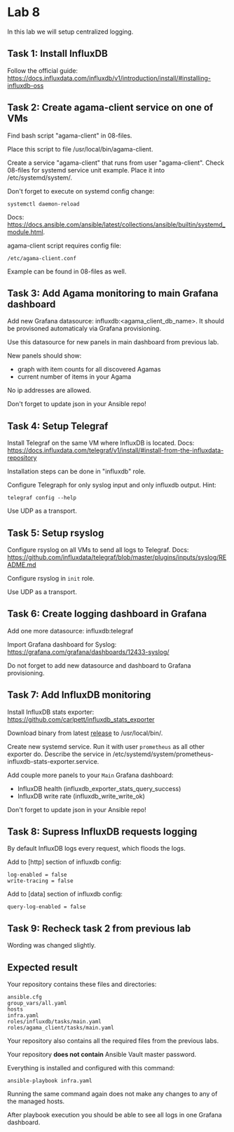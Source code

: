 # Lab 8

In this lab we will setup centralized logging.

## Task 1: Install InfluxDB

Follow the official guide: https://docs.influxdata.com/influxdb/v1/introduction/install/#installing-influxdb-oss

## Task 2: Create agama-client service on one of VMs

Find bash script "agama-client" in 08-files.

Place this script to file /usr/local/bin/agama-client.

Create a service "agama-client" that runs from user "agama-client". Check 08-files for systemd service unit example. Place it into /etc/systemd/system/.

Don't forget to execute on systemd config change:

    systemctl daemon-reload

Docs: https://docs.ansible.com/ansible/latest/collections/ansible/builtin/systemd_module.html.

agama-client script requires config file:

    /etc/agama-client.conf

Example can be found in 08-files as well.

## Task 3: Add Agama monitoring to main Grafana dashboard

Add new Grafana datasource: influxdb:\<agama_client_db_name\>. It should be provisoned automaticaly via Grafana provisioning.

Use this datasource for new panels in main dashboard from previous lab.

New panels should show:

- graph with item counts for all discovered Agamas
- current number of items in your Agama

No ip addresses are allowed.

Don't forget to update json in your Ansible repo!

## Task 4: Setup Telegraf

Install Telegraf on the same VM where InfluxDB is located. Docs: https://docs.influxdata.com/telegraf/v1/install/#install-from-the-influxdata-repository

Installation steps can be done in "influxdb" role.

Configure Telegraph for only syslog input and only influxdb output. Hint:

    telegraf config --help

Use UDP as a transport.

## Task 5: Setup rsyslog

Configure rsyslog on all VMs to send all logs to Telegraf. Docs: https://github.com/influxdata/telegraf/blob/master/plugins/inputs/syslog/README.md

Configure rsyslog in `init` role.

Use UDP as a transport.

## Task 6: Create logging dashboard in Grafana

Add one more datasource: influxdb:telegraf

Import Grafana dashboard for Syslog: https://grafana.com/grafana/dashboards/12433-syslog/

Do not forget to add new datasource and dashboard to Grafana provisioning.

## Task 7: Add InfluxDB monitoring

Install InfluxDB stats exporter: https://github.com/carlpett/influxdb_stats_exporter

Download binary from latest [release](https://github.com/carlpett/influxdb_stats_exporter/releases/tag/v0.1.1) to /usr/local/bin/.

Create new systemd service. Run it with user `prometheus` as all other exporter do. Describe the service in /etc/systemd/system/prometheus-influxdb-stats-exporter.service.

Add couple more panels to your `Main` Grafana dashboard:

- InfluxDB health (influxdb_exporter_stats_query_success)
- InfluxDB write rate (influxdb_write_write_ok)

Don't forget to update json in your Ansible repo!

## Task 8: Supress InfluxDB requests logging

By default InfluxDB logs every request, which floods the logs.

Add to \[http\] section of influxdb config:

    log-enabled = false
    write-tracing = false

Add to \[data\] section of influxdb config:

    query-log-enabled = false

## Task 9: Recheck task 2 from previous lab

Wording was changed slightly.

## Expected result

Your repository contains these files and directories:

    ansible.cfg
    group_vars/all.yaml
    hosts
    infra.yaml
    roles/influxdb/tasks/main.yaml
    roles/agama_client/tasks/main.yaml

Your repository also contains all the required files from the previous labs.

Your repository **does not contain** Ansible Vault master password.

Everything is installed and configured with this command:

	ansible-playbook infra.yaml

Running the same command again does not make any changes to any of the managed
hosts.

After playbook execution you should be able to see all logs in one Grafana dashboard.
